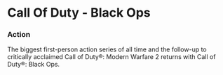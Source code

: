 # Call Of Duty - Black Ops

### Action

The biggest first-person action series of all time and the follow-up to critically acclaimed Call of Duty®: Modern Warfare 2 returns with Call of Duty®: Black Ops.